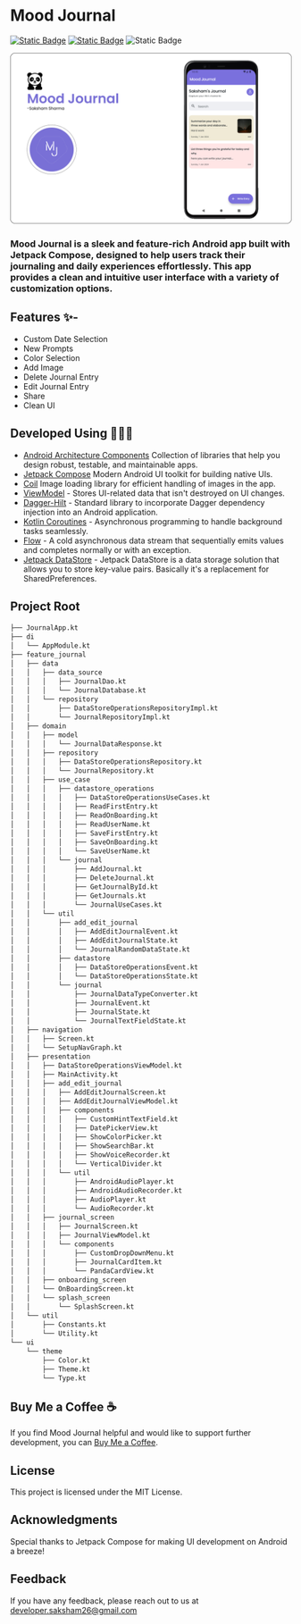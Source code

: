 
# Mood Journal


[![Static Badge](https://img.shields.io/badge/Kotlin-black?logo=kotlin)]()
[![Static Badge](https://img.shields.io/badge/Jetpack--compose-black?logo=jetpack%20compose)]()
![Static Badge](https://img.shields.io/badge/Download--apk-black?logo=android)[](https://github.com/SakshamSharma2026/Mood-Journal/releases)

![App Screenshot](https://github.com/SakshamSharma2026/Mood-Journal/blob/main/ss/ss.png?raw=true)




### Mood Journal is a sleek and feature-rich Android app built with Jetpack Compose, designed to help users track their journaling and daily experiences effortlessly. This app provides a clean and intuitive user interface with a variety of customization options.

## Features ✨-
- Custom Date Selection
- New Prompts
- Color Selection
- Add Image
- Delete Journal Entry
- Edit Journal Entry
- Share
- Clean UI


## Developed Using 👨🏻‍💻

- [Android Architecture Components](https://developer.android.com/topic/architecture)   Collection of libraries that help you design robust, testable, and maintainable apps.
- [Jetpack Compose](https://developer.android.com/jetpack/compose) Modern Android UI toolkit for building native UIs.
- [Coil](https://coil-kt.github.io/coil/)  Image loading library for efficient handling of images in the app.
- [ViewModel]() - Stores UI-related data that isn't destroyed on UI changes.
- [Dagger-Hilt](https://dagger.dev/hilt/) - Standard library to incorporate Dagger dependency injection into an Android application.
- [Kotlin Coroutines](https://kotlinlang.org/docs/coroutines-overview.html) - Asynchronous programming to handle background tasks seamlessly.
- [Flow](https://kotlinlang.org/api/kotlinx.coroutines/kotlinx-coroutines-core/kotlinx.coroutines.flow/-flow/) - A cold asynchronous data stream that sequentially emits values and completes normally or with an exception.
- [Jetpack DataStore](https://developer.android.com/topic/libraries/architecture/datastore) - Jetpack DataStore is a data storage solution that allows you to store key-value pairs. Basically it's a replacement for SharedPreferences.


## Project Root
```
├── JournalApp.kt
├── di
│   └── AppModule.kt
├── feature_journal
│   ├── data
│   │   ├── data_source
│   │   │   ├── JournalDao.kt
│   │   │   └── JournalDatabase.kt
│   │   └── repository
│   │       ├── DataStoreOperationsRepositoryImpl.kt
│   │       └── JournalRepositoryImpl.kt
│   ├── domain
│   │   ├── model
│   │   │   └── JournalDataResponse.kt
│   │   ├── repository
│   │   │   ├── DataStoreOperationsRepository.kt
│   │   │   └── JournalRepository.kt
│   │   ├── use_case
│   │   │   ├── datastore_operations
│   │   │   │   ├── DataStoreOperationsUseCases.kt
│   │   │   │   ├── ReadFirstEntry.kt
│   │   │   │   ├── ReadOnBoarding.kt
│   │   │   │   ├── ReadUserName.kt
│   │   │   │   ├── SaveFirstEntry.kt
│   │   │   │   ├── SaveOnBoarding.kt
│   │   │   │   └── SaveUserName.kt
│   │   │   └── journal
│   │   │       ├── AddJournal.kt
│   │   │       ├── DeleteJournal.kt
│   │   │       ├── GetJournalById.kt
│   │   │       ├── GetJournals.kt
│   │   │       └── JournalUseCases.kt
│   │   └── util
│   │       ├── add_edit_journal
│   │       │   ├── AddEditJournalEvent.kt
│   │       │   ├── AddEditJournalState.kt
│   │       │   └── JournalRandomDataState.kt
│   │       ├── datastore
│   │       │   ├── DataStoreOperationsEvent.kt
│   │       │   └── DataStoreOperationsState.kt
│   │       └── journal
│   │           ├── JournalDataTypeConverter.kt
│   │           ├── JournalEvent.kt
│   │           ├── JournalState.kt
│   │           └── JournalTextFieldState.kt
│   ├── navigation
│   │   ├── Screen.kt
│   │   └── SetupNavGraph.kt
│   ├── presentation
│   │   ├── DataStoreOperationsViewModel.kt
│   │   ├── MainActivity.kt
│   │   ├── add_edit_journal
│   │   │   ├── AddEditJournalScreen.kt
│   │   │   ├── AddEditJournalViewModel.kt
│   │   │   ├── components
│   │   │   │   ├── CustomHintTextField.kt
│   │   │   │   ├── DatePickerView.kt
│   │   │   │   ├── ShowColorPicker.kt
│   │   │   │   ├── ShowSearchBar.kt
│   │   │   │   ├── ShowVoiceRecorder.kt
│   │   │   │   └── VerticalDivider.kt
│   │   │   └── util
│   │   │       ├── AndroidAudioPlayer.kt
│   │   │       ├── AndroidAudioRecorder.kt
│   │   │       ├── AudioPlayer.kt
│   │   │       └── AudioRecorder.kt
│   │   ├── journal_screen
│   │   │   ├── JournalScreen.kt
│   │   │   ├── JournalViewModel.kt
│   │   │   └── components
│   │   │       ├── CustomDropDownMenu.kt
│   │   │       ├── JournalCardItem.kt
│   │   │       └── PandaCardView.kt
│   │   ├── onboarding_screen
│   │   └── OnBoardingScreen.kt
│   │   └── splash_screen
│   │       └── SplashScreen.kt
│   └── util
│       ├── Constants.kt
│       └── Utility.kt
└── ui
    └── theme
        ├── Color.kt
        ├── Theme.kt
        └── Type.kt
```


## Buy Me a Coffee ☕
If you find Mood Journal helpful and would like to support further development, you can [Buy Me a Coffee](https://www.buymeacoffee.com/Saksham2026).


## License
This project is licensed under the MIT License.

## Acknowledgments
Special thanks to Jetpack Compose for making UI development on Android a breeze!
## Feedback

If you have any feedback, please reach out to us at developer.saksham26@gmail.com
